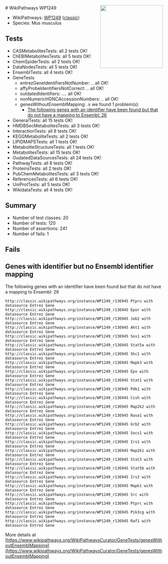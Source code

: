 <img style="float: right; width: 200px" src="https://upload.wikimedia.org/wikipedia/commons/thumb/8/83/Wplogo_with_text_500.png/640px-Wplogo_with_text_500.png" />
# WikiPathways WP1249

* WikiPathways: [WP1249](https://wikipathways.org/pathways/WP1249) ([classic](https://classic.wikipathways.org/instance/WP1249))
* Species: Mus musculus
## Tests
* CASMetabolitesTests: all 2 tests OK!
* ChEBIMetabolitesTests: all 5 tests OK!
* ChemSpiderTests: all 2 tests OK!
* DataNodesTests: all 5 tests OK!
* EnsemblTests: all 4 tests OK!
* GeneTests
    * entrezGeneIdentifiersNotNumber: .. all OK!
    * affyProbeIdentifiersNotCorrect: .. all OK!
    * outdatedIdentifiers: .... all OK!
    * nonNumericHGNCAccessionNumbers: .. all OK!
    * genesWithoutEnsemblMapping: .x we found 1 problem(s):
        * [The following genes with an identifier have been found but that do not have a mapping to Ensembl: 26](#c4e54332)
* GeneralTests: all 15 tests OK!
* HMDBSecMetabolitesTests: all 3 tests OK!
* InteractionTests: all 8 tests OK!
* KEGGMetaboliteTests: all 2 tests OK!
* LIPIDMAPSTests: all 1 tests OK!
* MetaboliteStructureTests: all 1 tests OK!
* MetabolitesTests: all 15 tests OK!
* OudatedDataSourcesTests: all 24 tests OK!
* PathwayTests: all 8 tests OK!
* ProteinsTests: all 2 tests OK!
* PubChemMetabolitesTests: all 3 tests OK!
* ReferencesTests: all 6 tests OK!
* UniProtTests: all 5 tests OK!
* WikidataTests: all 4 tests OK!


## Summary

* Number of test classes: 20
* Number of tests: 120
* Number of assertions: 241
* Number of fails: 1

## Fails

<a name="c4e54332" />

## Genes with identifier but no Ensembl identifier mapping

The following genes with an identifier have been found but that do not have a mapping to Ensembl: 26
```
http://classic.wikipathways.org/instance/WP1249_r136945 Ptpru with datasource Entrez Gene
http://classic.wikipathways.org/instance/WP1249_r136945 Epor with datasource Entrez Gene
http://classic.wikipathways.org/instance/WP1249_r136945 Jak2 with datasource Entrez Gene
http://classic.wikipathways.org/instance/WP1249_r136945 Akt1 with datasource Entrez Gene
http://classic.wikipathways.org/instance/WP1249_r136945 Sos1 with datasource Entrez Gene
http://classic.wikipathways.org/instance/WP1249_r136945 Stat5a with datasource Entrez Gene
http://classic.wikipathways.org/instance/WP1249_r136945 Shc1 with datasource Entrez Gene
http://classic.wikipathways.org/instance/WP1249_r136945 Mapk3 with datasource Entrez Gene
http://classic.wikipathways.org/instance/WP1249_r136945 Epo with datasource Entrez Gene
http://classic.wikipathways.org/instance/WP1249_r136945 Stat1 with datasource Entrez Gene
http://classic.wikipathways.org/instance/WP1249_r136945 Pdk1 with datasource Entrez Gene
http://classic.wikipathways.org/instance/WP1249_r136945 Cish with datasource Entrez Gene
http://classic.wikipathways.org/instance/WP1249_r136945 Map2k2 with datasource Entrez Gene
http://classic.wikipathways.org/instance/WP1249_r136945 Rasa1 with datasource Entrez Gene
http://classic.wikipathways.org/instance/WP1249_r136945 Grb2 with datasource Entrez Gene
http://classic.wikipathways.org/instance/WP1249_r136945 Socs1 with datasource Entrez Gene
http://classic.wikipathways.org/instance/WP1249_r136945 Irs1 with datasource Entrez Gene
http://classic.wikipathways.org/instance/WP1249_r136945 Map2k1 with datasource Entrez Gene
http://classic.wikipathways.org/instance/WP1249_r136945 Stat3 with datasource Entrez Gene
http://classic.wikipathways.org/instance/WP1249_r136945 Stat5b with datasource Entrez Gene
http://classic.wikipathways.org/instance/WP1249_r136945 Irs2 with datasource Entrez Gene
http://classic.wikipathways.org/instance/WP1249_r136945 Mapk1 with datasource Entrez Gene
http://classic.wikipathways.org/instance/WP1249_r136945 Src with datasource Entrez Gene
http://classic.wikipathways.org/instance/WP1249_r136945 Ptprc with datasource Entrez Gene
http://classic.wikipathways.org/instance/WP1249_r136945 Pik3cg with datasource Entrez Gene
http://classic.wikipathways.org/instance/WP1249_r136945 Raf1 with datasource Entrez Gene
```

More details at [https://www.wikipathways.org/WikiPathwaysCurator/GeneTests/genesWithoutEnsemblMapping](https://www.wikipathways.org/WikiPathwaysCurator/GeneTests/genesWithoutEnsemblMapping)

